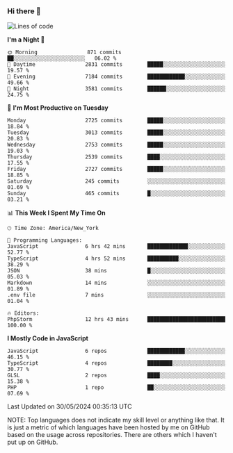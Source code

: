 ### Hi there 👋

<!--
**LynxJinxxy/LynxJinxxy** is a ✨ _special_ ✨ repository because its `README.md` (this file) appears on your GitHub profile.

Here are some ideas to get you started:

- 🔭 I’m currently working on ...
- 🌱 I’m currently learning ...
- 👯 I’m looking to collaborate on ...
- 🤔 I’m looking for help with ...
- 💬 Ask me about ...
- 📫 How to reach me: ...
- 😄 Pronouns: ...
- ⚡ Fun fact: ...
-->

<!--START_SECTION:waka-->
![Lines of code](https://img.shields.io/badge/From%20Hello%20World%20I%27ve%20Written-31.8%20million%20lines%20of%20code-blue)

**I'm a Night 🦉** 

```text
🌞 Morning                871 commits         ██░░░░░░░░░░░░░░░░░░░░░░░   06.02 % 
🌆 Daytime                2831 commits        █████░░░░░░░░░░░░░░░░░░░░   19.57 % 
🌃 Evening                7184 commits        ████████████░░░░░░░░░░░░░   49.66 % 
🌙 Night                  3581 commits        ██████░░░░░░░░░░░░░░░░░░░   24.75 % 
```
📅 **I'm Most Productive on Tuesday** 

```text
Monday                   2725 commits        █████░░░░░░░░░░░░░░░░░░░░   18.84 % 
Tuesday                  3013 commits        █████░░░░░░░░░░░░░░░░░░░░   20.83 % 
Wednesday                2753 commits        █████░░░░░░░░░░░░░░░░░░░░   19.03 % 
Thursday                 2539 commits        ████░░░░░░░░░░░░░░░░░░░░░   17.55 % 
Friday                   2727 commits        █████░░░░░░░░░░░░░░░░░░░░   18.85 % 
Saturday                 245 commits         ░░░░░░░░░░░░░░░░░░░░░░░░░   01.69 % 
Sunday                   465 commits         █░░░░░░░░░░░░░░░░░░░░░░░░   03.21 % 
```


📊 **This Week I Spent My Time On** 

```text
🕑︎ Time Zone: America/New_York

💬 Programming Languages: 
JavaScript               6 hrs 42 mins       █████████████░░░░░░░░░░░░   52.77 % 
TypeScript               4 hrs 52 mins       ██████████░░░░░░░░░░░░░░░   38.29 % 
JSON                     38 mins             █░░░░░░░░░░░░░░░░░░░░░░░░   05.03 % 
Markdown                 14 mins             ░░░░░░░░░░░░░░░░░░░░░░░░░   01.89 % 
.env file                7 mins              ░░░░░░░░░░░░░░░░░░░░░░░░░   01.04 % 

🔥 Editors: 
PhpStorm                 12 hrs 43 mins      █████████████████████████   100.00 % 
```

**I Mostly Code in JavaScript** 

```text
JavaScript               6 repos             ████████████░░░░░░░░░░░░░   46.15 % 
TypeScript               4 repos             ████████░░░░░░░░░░░░░░░░░   30.77 % 
GLSL                     2 repos             ████░░░░░░░░░░░░░░░░░░░░░   15.38 % 
PHP                      1 repo              ██░░░░░░░░░░░░░░░░░░░░░░░   07.69 % 
```




 Last Updated on 30/05/2024 00:35:13 UTC
<!--END_SECTION:waka-->
NOTE: Top languages does not indicate my skill level or anything like that. It is just a metric of which languages have been hosted by me on GitHub based on the usage across repositories. There are others which I haven't put up on GitHub.
